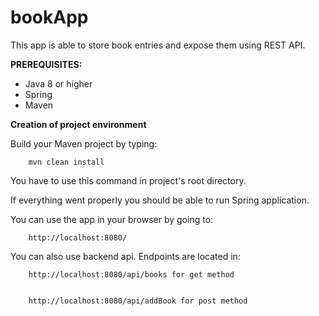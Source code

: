 # bookApp

This app is able to store book entries and expose them using REST API.

**PREREQUISITES:**
- Java 8 or higher
- Spring
- Maven

**Creation of project environment**

Build your Maven project by typing:
    
    
        mvn clean install


You have to use this command in project's root directory.

If everything went properly you should be able to run Spring application.

You can use the app in your browser by going to:

    
        http://localhost:8080/



You can also use backend api. Endpoints are located in:

    
        http://localhost:8080/api/books for get method


        http://localhost:8080/api/addBook for post method
